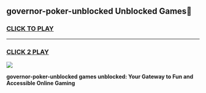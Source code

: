 
## governor-poker-unblocked Unblocked Games👋
<h3>
<a href="https://news.freeplayer.one?title=governor-poker-unblocked&ref=16F">CLICK TO PLAY</a></h3>
<hr>

<h3>
<a href="https://news.freeplayer.one?title=governor-poker-unblocked&ref=16F">CLICK 2 PLAY</a>
  
</h3>

<a href="https://news.freeplayer.one?title=governor-poker-unblocked&ref=16F/"><img src="https://clearcache.store/games.png"></a>


**governor-poker-unblocked games unblocked: Your Gateway to Fun and Accessible Online Gaming**
